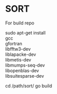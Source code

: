 # SORT

For build repo 

sudo apt-get install \
  gcc \
  gfortran \
  libfftw3-dev \
  liblapacke-dev \
  libmetis-dev \
  libmumps-seq-dev \
  libopenblas-dev \
  libsuitesparse-dev
  
  cd /path/sort/
  go build
